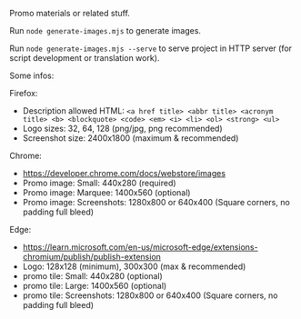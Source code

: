 Promo materials or related stuff.

Run `node generate-images.mjs` to generate images.

Run `node generate-images.mjs --serve` to serve project in HTTP server (for script development or translation work).

Some infos:

Firefox:

- Description allowed HTML: `<a href title> <abbr title> <acronym title> <b> <blockquote> <code> <em> <i> <li> <ol> <strong> <ul>`
- Logo sizes: 32, 64, 128 (png/jpg, png recommended)
- Screenshot size: 2400x1800 (maximum & recommended)

Chrome:

- https://developer.chrome.com/docs/webstore/images
- Promo image: Small: 440x280 (required)
- Promo image: Marquee: 1400x560 (optional)
- Promo image: Screenshots: 1280x800 or 640x400 (Square corners, no padding full bleed)

Edge:

- https://learn.microsoft.com/en-us/microsoft-edge/extensions-chromium/publish/publish-extension
- Logo: 128x128 (minimum), 300x300 (max & recommended)
- promo tile: Small: 440x280 (optional)
- promo tile: Large: 1400x560 (optional)
- promo tile: Screenshots: 1280x800 or 640x400 (Square corners, no padding full bleed)
